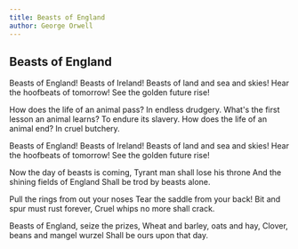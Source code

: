 ```yaml
---
title: Beasts of England
author: George Orwell
---
```


## Beasts of England

Beasts of England! Beasts of Ireland!
Beasts of land and sea and skies!
Hear the hoofbeats of tomorrow!
See the golden future rise!

How does the life of an animal pass?
In endless drudgery.
What's the first lesson an animal learns?
To endure its slavery.
How does the life of an animal end?
In cruel butchery.

Beasts of England! Beasts of Ireland!
Beasts of land and sea and skies!
Hear the hoofbeats of tomorrow!
See the golden future rise!

Now the day of beasts is coming,
Tyrant man shall lose his throne
And the shining fields of England
Shall be trod by beasts alone.

Pull the rings from out your noses
Tear the saddle from your back!
Bit and spur must rust forever,
Cruel whips no more shall crack.

Beasts of England, seize the prizes,
Wheat and barley, oats and hay,
Clover, beans and mangel wurzel
Shall be ours upon that day.


